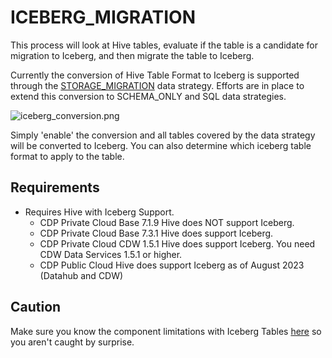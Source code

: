 # ICEBERG_MIGRATION

This process will look at Hive tables, evaluate if the table is a candidate for migration to Iceberg, and then migrate the table to Iceberg.

Currently the conversion of Hive Table Format to Iceberg is supported through the [STORAGE_MIGRATION](storage_migration.md) data strategy.  Efforts are in place to extend this conversion to SCHEMA_ONLY and SQL data strategies.

![iceberg_conversion.png](iceberg_conversion.png)

Simply 'enable' the conversion and all tables covered by the data strategy will be converted to Iceberg.  You can 
also determine which iceberg table format to apply to the table.

## Requirements

- Requires Hive with Iceberg Support.
  - CDP Private Cloud Base 7.1.9 Hive does NOT support Iceberg.
  - CDP Private Cloud Base 7.3.1 Hive does support Iceberg.
  - CDP Private Cloud CDW 1.5.1 Hive does support Iceberg.  You need CDW Data Services 1.5.1 or higher.
  - CDP Public Cloud Hive does support Iceberg as of August 2023 (Datahub and CDW)

## Caution

Make sure you know the component limitations with Iceberg Tables [here](https://docs.cloudera.com/cdp-public-cloud/cloud/cdp-iceberg/topics/iceberg-in-cdp.html) so you aren't caught by surprise.
